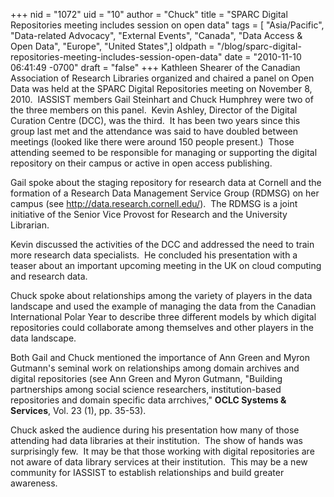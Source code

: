 +++
nid = "1072"
uid = "10"
author = "Chuck"
title = "SPARC Digital Repositories meeting includes session on open data"
tags = [ "Asia/Pacific", "Data-related Advocacy", "External Events", "Canada", "Data Access & Open Data", "Europe", "United States",]
oldpath = "/blog/sparc-digital-repositories-meeting-includes-session-open-data"
date = "2010-11-10 06:41:49 -0700"
draft = "false"
+++
Kathleen Shearer of the Canadian Association of Research Libraries
organized and chaired a panel on Open Data was held at the SPARC Digital
Repositories meeting on November 8, 2010.  IASSIST members Gail
Steinhart and Chuck Humphrey were two of the three members on this
panel.  Kevin Ashley, Director of the Digital Curation Centre (DCC), was
the third.  It has been two years since this group last met and the
attendance was said to have doubled between meetings (looked like there
were around 150 people present.)  Those attending seemed to be
responsible for managing or supporting the digital repository on their
campus or active in open access publishing.  

Gail spoke about the staging repository for research data at Cornell and
the formation of a Research Data Management Service Group (RDMSG) on her
campus (see <http://data.research.cornell.edu/>).  The RDMSG is a joint
initiative of the Senior Vice Provost for Research and the University
Librarian.

Kevin discussed the activities of the DCC and addressed the need to
train more research data specialists.  He concluded his presentation
with a teaser about an important upcoming meeting in the UK on cloud
computing and research data.  

Chuck spoke about relationships among the variety of players in the data
landscape and used the example of managing the data from the Canadian
International Polar Year to describe three different models by which
digital repositories could collaborate among themselves and other
players in the data landscape.

Both Gail and Chuck mentioned the importance of Ann Green and Myron
Gutmann\'s seminal work on relationships among domain archives and
digital repositories (see Ann Green and Myron Gutmann, "Building
partnerships among social science researchers, institution-based
repositories and domain specific data arrchives," **OCLC Systems &
Services**, Vol. 23 (1), pp. 35-53).

Chuck asked the audience during his presentation how many of those
attending had data libraries at their institution.  The show of hands
was surprisingly few.  It may be that those working with digital
repositories are not aware of data library services at their
institution.  This may be a new community for IASSIST to establish
relationships and build greater awareness.
